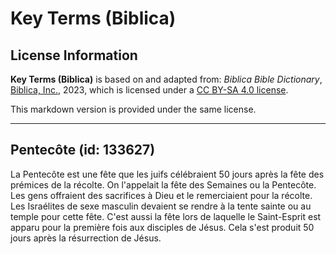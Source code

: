 # Key Terms (Biblica)

## License Information

**Key Terms (Biblica)** is based on and adapted from: _Biblica Bible Dictionary_, [Biblica, Inc.](https://www.biblica.com/), 2023, which is licensed under a [CC BY-SA 4.0 license](https://creativecommons.org/licenses/by-sa/4.0/legalcode.en).

This markdown version is provided under the same license.



--------------------------------

## Pentecôte (id: 133627)

La Pentecôte est une fête que les juifs célébraient 50 jours après la fête des prémices de la récolte. On l'appelait la fête des Semaines ou la Pentecôte. Les gens offraient des sacrifices à Dieu et le remerciaient pour la récolte. Les Israélites de sexe masculin devaient se rendre à la tente sainte ou au temple pour cette fête. C'est aussi la fête lors de laquelle le Saint\-Esprit est apparu pour la première fois aux disciples de Jésus. Cela s'est produit 50 jours après la résurrection de Jésus.



